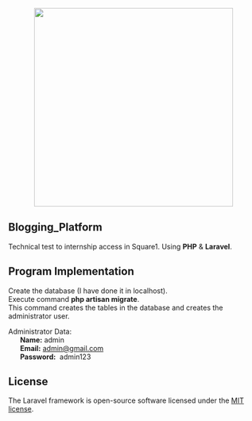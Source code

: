 <p align="center"><img src="https://res.cloudinary.com/dtfbvvkyp/image/upload/v1566331377/laravel-logolockup-cmyk-red.svg" width="400"></p>

## Blogging_Platform
Technical test to internship access in Square1. Using <b>PHP</b> & <b>Laravel</b>.

## Program Implementation
Create the database (I have done it in localhost).<br />
Execute command <b>php artisan migrate</b>.<br />
This command creates the tables in the database and creates the administrator user.

Administrator Data:
<br />
&nbsp;&nbsp;&nbsp;&nbsp;&nbsp;&nbsp;<b>Name:</b>&nbsp;admin
<br />
&nbsp;&nbsp;&nbsp;&nbsp;&nbsp;&nbsp;<b>Email:</b>&nbsp;admin@gmail.com
<br />
&nbsp;&nbsp;&nbsp;&nbsp;&nbsp;&nbsp;<b>Password:</b>&nbsp;&nbsp;admin123



## License

The Laravel framework is open-source software licensed under the [MIT license](https://opensource.org/licenses/MIT).


